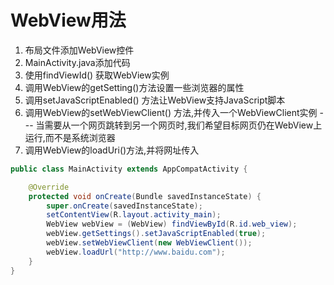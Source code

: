 # WebView用法

1. 布局文件添加WebView控件
2. MainActivity.java添加代码
  1. 使用findViewId() 获取WebView实例
  2. 调用WebView的getSetting()方法设置一些浏览器的属性
  3. 调用setJavaScriptEnabled() 方法让WebView支持JavaScript脚本
  4. 调用WebView的setWebViewClient() 方法,并传入一个WebViewClient实例 --- 当需要从一个网页跳转到另一个网页时,我们希望目标网页仍在WebView上运行,而不是系统浏览器
  5. 调用WebView的loadUri()方法,并将网址传入


```java
public class MainActivity extends AppCompatActivity {

    @Override
    protected void onCreate(Bundle savedInstanceState) {
        super.onCreate(savedInstanceState);
        setContentView(R.layout.activity_main);
        WebView webView = (WebView) findViewById(R.id.web_view);
        webView.getSettings().setJavaScriptEnabled(true);
        webView.setWebViewClient(new WebViewClient());
        webView.loadUrl("http://www.baidu.com");
    }
}
```
